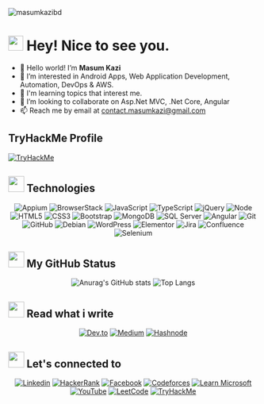 <p align="left"> <img src="https://komarev.com/ghpvc/?username=masumkazibd&label=Profile%20views&color=0e75b6&style=flat" alt="masumkazibd" /> </p>
<h1><img src="https://emojis.slackmojis.com/emojis/images/1531849430/4246/blob-sunglasses.gif?1531849430" width="30"/> Hey! Nice to see you.</h1>

- 👋 Hello world! I’m **Masum Kazi**
- 👀 I’m interested in Android Apps, Web Application Development, Automation, DevOps & AWS.
- 🌱 I'm learning topics that interest me.
- 💞️ I’m looking to collaborate on Asp.Net MVC, .Net Core, Angular
- 📫 Reach me by email at contact.masumkazi@gmail.com
## TryHackMe Profile

[![TryHackMe](https://tryhackme-badges.s3.amazonaws.com/1097873.png)](https://tryhackme.com/p/1097873)



## <img src = "https://media2.giphy.com/media/QssGEmpkyEOhBCb7e1/giphy.gif?cid=ecf05e47a0n3gi1bfqntqmob8g9aid1oyj2wr3ds3mg700bl&rid=giphy.gif" width = 32px> Technologies
<div align="center">

![Appium](https://img.shields.io/badge/Appium-00B6FF?style=flat-square&logo=appium&logoColor=white)
![BrowserStack](https://img.shields.io/badge/BrowserStack-FF9900?style=flat-square&logo=browserstack&logoColor=white)
![JavaScript](https://img.shields.io/badge/-JavaScript-black?style=flat-square&logo=javascript)
![TypeScript](https://img.shields.io/badge/TypeScript-007ACC?style=flat-square&logo=typescript&logoColor=white)
![jQuery](https://img.shields.io/badge/jQuery-0769AD?style=flat-square&logo=jquery&logoColor=white)
![Node](https://img.shields.io/badge/-Node-black?style=flat-square&logo=Node.js)
![HTML5](https://img.shields.io/badge/-HTML5-E34F26?style=flat-square&logo=html5&logoColor=white)
![CSS3](https://img.shields.io/badge/-CSS3-1572B6?style=flat-square&logo=css3)
![Bootstrap](https://img.shields.io/badge/-Bootstrap-563D7C?style=flat-square&logo=bootstrap)
![MongoDB](https://img.shields.io/badge/-MongoDB-black?style=flat-square&logo=mongodb)
![SQL Server](https://img.shields.io/badge/-SQL%20Server-black?style=flat-square&logo=microsoft-sql-server)
![Angular](https://img.shields.io/badge/-Angular-red?style=flat-square&logo=angular)
![Git](https://img.shields.io/badge/-Git-black?style=flat-square&logo=git)
![GitHub](https://img.shields.io/badge/-GitHub-181717?style=flat-square&logo=github)
![Debian](https://img.shields.io/badge/Debian-A81D33?style=flat-square&logo=debian&logoColor=white)
![WordPress](https://img.shields.io/badge/Wordpress-21759B?style=flat-square&logo=wordpress&logoColor=white)
![Elementor](https://img.shields.io/badge/Elementor-9146FF?style=flat-square&logo=elementor&logoColor=white)
![Jira](https://img.shields.io/badge/Jira-0052CC?style=flat-square&logo=jira&logoColor=white)
![Confluence](https://img.shields.io/badge/Confluence-172B4D?style=flat-square&logo=confluence&logoColor=white)
![Selenium](https://img.shields.io/badge/Selenium-43B02A?style=flat-square&logo=selenium&logoColor=white)

</div>


## <img src = "https://media2.giphy.com/media/QssGEmpkyEOhBCb7e1/giphy.gif?cid=ecf05e47a0n3gi1bfqntqmob8g9aid1oyj2wr3ds3mg700bl&rid=giphy.gif" width = 32px> My GitHub Status
<div align = "center">
  
![Anurag's GitHub stats](https://github-readme-stats.vercel.app/api?username=masumkazibd\&rank_icon=github)
![Top Langs](https://github-readme-stats.vercel.app/api/top-langs/?username=masumkazibd\&layout=compact)

</div>

## <img src = "https://media2.giphy.com/media/QssGEmpkyEOhBCb7e1/giphy.gif?cid=ecf05e47a0n3gi1bfqntqmob8g9aid1oyj2wr3ds3mg700bl&rid=giphy.gif" width = 32px> Read what i write

<div align= "center">
  
[![Dev.to](https://img.shields.io/badge/Dev.to-0A0A0A?style=flat-square&logo=dev.to&logoColor=white)](https://dev.to/masumkazi)
[![Medium](https://img.shields.io/badge/Medium-12100E?style=flat-square&logo=medium&logoColor=white)](https://medium.com/@masumkazi)
[![Hashnode](https://img.shields.io/badge/Hashnode-00A3FF?style=flat-square&logo=hashnode&logoColor=white)](https://masumkazi.hashnode.dev/)

</div>

## <img src = "https://media2.giphy.com/media/QssGEmpkyEOhBCb7e1/giphy.gif?cid=ecf05e47a0n3gi1bfqntqmob8g9aid1oyj2wr3ds3mg700bl&rid=giphy.gif" width = 32px> Let's connected to

<div align="center">
  
[![Linkedin](https://img.shields.io/badge/LinkedIn-0077B5?style=flat-square&logo=linkedin&logoColor=white)](https://www.linkedin.com/in/masumkazi/) 
[![HackerRank](https://img.shields.io/badge/HackerRank-2EC866?style=flat-square&logo=hackerrank&logoColor=white)](https://www.hackerrank.com/profile/masumkazi)
[![Facebook](https://img.shields.io/badge/Facebook-1877F2?style=flat-square&logo=facebook&logoColor=white)](https://facebook.com/masum.kazi.1829)
[![Codeforces](https://img.shields.io/badge/Codeforces-1F8ACB?style=flat-square&logo=codeforces&logoColor=white)](https://codeforces.com/profile/masumkazi)
[![Learn Microsoft](https://img.shields.io/badge/Learn%20Microsoft-0078D4?style=flat-square&logo=microsoft&logoColor=white)](https://learn.microsoft.com/en-us/users/masumkazi/)
[![YouTube](https://img.shields.io/badge/YouTube-FF0000?style=flat-square&logo=youtube&logoColor=white)](https://www.youtube.com/@masumkazibd)
[![LeetCode](https://img.shields.io/badge/LeetCode-FFA116?style=flat-square&logo=leetcode&logoColor=black)](https://leetcode.com/u/masumkazi/)
[![TryHackMe](https://img.shields.io/badge/TryHackMe-212C42?style=flat-square&logo=tryhackme&logoColor=white)](https://tryhackme.com/p/1097873)
</div>



